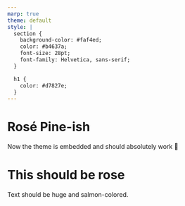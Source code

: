 ```yaml
---
marp: true
theme: default
style: |
  section {
    background-color: #faf4ed;
    color: #b4637a;
    font-size: 28pt;
    font-family: Helvetica, sans-serif;
  }

  h1 {
    color: #d7827e;
  }
---
```


# Rosé Pine-ish

Now the theme is embedded and should absolutely work 🎉


# This should be rose

Text should be huge and salmon-colored.
